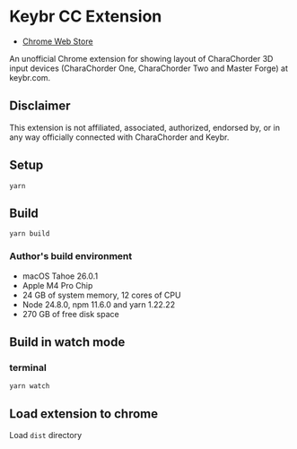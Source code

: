 # Keybr CC Extension

- [Chrome Web Store](https://chromewebstore.google.com/detail/keybr-cc-extension/fdofhfbipdhkkhhdjlfjnjfnkibpbdpg)

An unofficial Chrome extension for showing layout of CharaChorder 3D input devices (CharaChorder One, CharaChorder Two and Master Forge) at keybr.com.

## Disclaimer

This extension is not affiliated, associated, authorized, endorsed by, or in any way officially connected with CharaChorder and Keybr.

## Setup

```
yarn
```

## Build

```
yarn build
```

### Author's build environment

- macOS Tahoe 26.0.1
- Apple M4 Pro Chip
- 24 GB of system memory, 12 cores of CPU
- Node 24.8.0, npm 11.6.0 and yarn 1.22.22
- 270 GB of free disk space

## Build in watch mode

### terminal

```
yarn watch
```

## Load extension to chrome

Load `dist` directory
